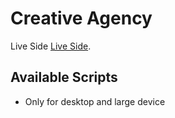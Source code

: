 # Creative Agency

Live Side [Live Side](https://creative-agency-4e380.firebaseapp.com/).

## Available Scripts

* Only for desktop and large device